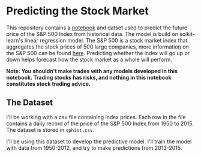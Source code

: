 # Predicting the Stock Market

This repository contains a [notebook](https://github.com/jessedeans/Stock_Market_Prediction/blob/master/Stock%20Market%20Prediction.ipynb) and datset used to predict the future price of the S&P 500 Index from historical data. The model is build on scikit-learn's linear regression model. The S&P 500 is a stock market index that aggregates the stock prices of 500 large companies, more information on the S&P 500 can be found [here](https://en.wikipedia.org/wiki/S%26P_500_Index). Predicting whether the index will go up or down helps forecast how the stock market as a whole will perform. 

**Note: You shouldn't make trades with any models developed in this notebook. Trading stocks has risks, and nothing in this notebook constitutes stock trading advice.**

## The Dataset

I'll be working with a csv file containing index prices. Each row in the file contains a daily record of the price of the S&P 500 Index from 1950 to 2015. The dataset is stored in `sphist.csv`.

I'll be using this dataset to develop the predictive model. I'll train the model with data from 1950-2012, and try to make predictions from 2013-2015.
